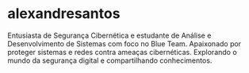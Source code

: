 # alexandresantos
Entusiasta de Segurança Cibernética e estudante de Análise e Desenvolvimento de Sistemas com foco no Blue Team. Apaixonado por proteger sistemas e redes contra ameaças cibernéticas. Explorando o mundo da segurança digital e compartilhando conhecimentos.
